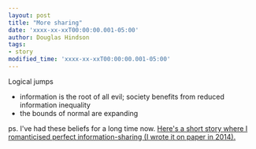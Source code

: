 ```yaml
---
layout: post
title: "More sharing"
date: 'xxxx-xx-xxT00:00:00.001-05:00'
author: Douglas Hindson
tags:
- story
modified_time: 'xxxx-xx-xxT00:00:00.001-05:00'
---
```






Logical jumps

- information is the root of all evil; society benefits from reduced information inequality 
- the bounds of normal are expanding


ps.
I've had these beliefs for a long time now. [Here's a short story where I romanticised perfect information-sharing (I wrote it on paper in 2014).](/dream-girl-fading)

